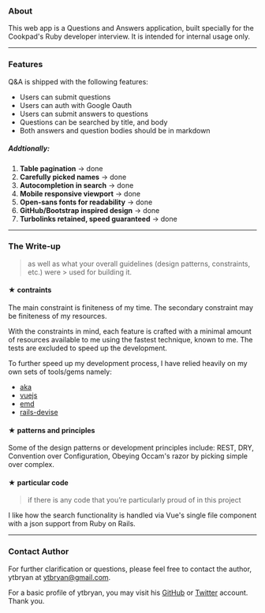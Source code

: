 ### About

This web app is a Questions and Answers application, built specially for the Cookpad's Ruby developer interview. It is intended for internal usage only.

---

### Features

Q&A is shipped with the following features:

* Users can submit questions
* Users can auth with Google Oauth
* Users can submit answers to questions
* Questions can be searched by title, and body
* Both answers and question bodies should be in markdown

##### Addtionally:

1.  **Table pagination** -> done
2.  **Carefully picked names** -> done
3.  **Autocompletion in search** -> done
4.  **Mobile responsive viewport** -> done
5.  **Open-sans fonts for readability** -> done
6.  **GitHub/Bootstrap inspired design** -> done
7.  **Turbolinks retained, speed guaranteed** -> done

---

### The Write-up

> as well as what your overall guidelines (design patterns, constraints, etc.) were > used for building it.

#### ★ contraints

The main constraint is finiteness of my time. The secondary constraint may be finiteness of my resources.

With the constraints in mind, each feature is crafted with a minimal amount of resources available to me using the fastest technique, known to me. The tests are excluded to speed up the development.

To further speed up my development process, I have relied heavily on my own sets of tools/gems namely:

* [aka](https://github.com/ytbryan/aka)
* [vuejs](https://github.com/ytbryan/vuejs)
* [emd](https://github.com/ytbryan/emd)
* [rails-devise](https://github.com/ytbryan/rails-devise)

#### ★ patterns and principles

Some of the design patterns or development principles include: REST, DRY, Convention over Configuration, Obeying Occam's razor by picking simple over complex.

#### ★ particular code

> if there is any code that you’re particularly proud of in this project

I like how the search functionality is handled via Vue's single file component with a json support from Ruby on Rails.

---

### Contact Author

For further clarification or questions, please feel free to contact the author, ytbryan at [ytbryan@gmail.com](mailto:ytbryan@gmail.com).

For a basic profile of ytbryan, you may visit his [GitHub](https://github.com/ytbryan) or [Twitter](http://twitter.com/ytbryan) account. Thank you.
